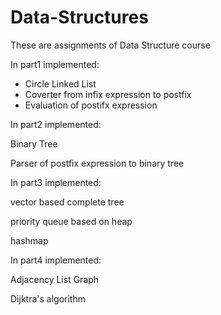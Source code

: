 # Data-Structures
These are assignments of Data Structure course


In part1 implemented:  
  * Circle Linked List
  * Coverter from infix expression to postfix
  * Evaluation of postifx expression

In part2 implemented:
  
  Binary Tree
  
  Parser of postfix expression to binary tree

In part3 implemented:
  
  vector based complete tree
  
  priority queue based on heap
  
  hashmap
  
  
In part4 implemented: 
  
  Adjacency List Graph
  
  Dijktra's algorithm
